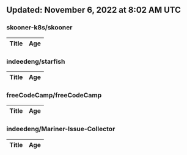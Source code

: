 ## Updated: November 6, 2022 at 8:02 AM UTC


### skooner-k8s/skooner
|**Title**|**Age**|
|:----|:----|


### indeedeng/starfish
|**Title**|**Age**|
|:----|:----|


### freeCodeCamp/freeCodeCamp
|**Title**|**Age**|
|:----|:----|


### indeedeng/Mariner-Issue-Collector
|**Title**|**Age**|
|:----|:----|